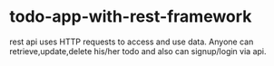 # todo-app-with-rest-framework
rest api uses HTTP requests to access and use data.
Anyone can retrieve,update,delete his/her todo and also can signup/login via api.
